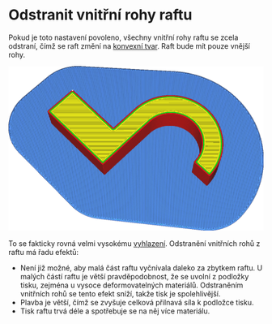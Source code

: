 Odstranit vnitřní rohy raftu
====
Pokud je toto nastavení povoleno, všechny vnitřní rohy raftu se zcela odstraní, čímž se raft změní na [konvexní tvar](https://en.wikipedia.org/wiki/Convex_set). Raft bude mít pouze vnější rohy.

![Raft již nesleduje tvar modelu](../../../articles/images/raft_remove_inside_corners.png)

To se fakticky rovná velmi vysokému [vyhlazení](../platform_adhesion/raft_smoothing.md). Odstranění vnitřních rohů z raftu má řadu efektů:
* Není již možné, aby malá část raftu vyčnívala daleko za zbytkem raftu. U malých částí raftu je větší pravděpodobnost, že se uvolní z podložky tisku, zejména u vysoce deformovatelných materiálů. Odstraněním vnitřních rohů se tento efekt sníží, takže tisk je spolehlivější.
* Plavba je větší, čímž se zvyšuje celková přilnavá síla k podložce tisku.
* Tisk raftu trvá déle a spotřebuje se na něj více materiálu.